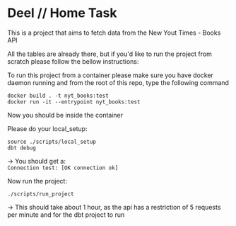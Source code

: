 # Deel // Home Task

This is a project that aims to fetch data from the New Yout Times - Books API

All the tables are already there, but if you'd like to run the project from scratch please follow the bellow instructions:

To run this project from a container please make sure you have docker daemon running and from the root of this repo, type the following command </br>
```
docker build . -t nyt_books:test
docker run -it --entrypoint nyt_books:test
```

Now you should be inside the container</br>

Please do your local_setup: </br>
```
source ./scripts/local_setup
dbt debug
```
-> You should get a:</br> 
`Connection test: [OK connection ok]`

Now run the project:
```
./scripts/run_project
```

-> This should take about 1 hour, as the api has a restriction of 5 requests per minute and for the dbt project to run
